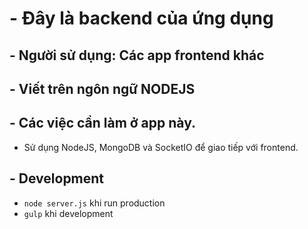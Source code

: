 # - Đây là backend của ứng dụng

## - Người sử dụng: Các app frontend khác
## - Viết trên ngôn ngữ NODEJS

## - Các việc cần làm ở app này.

- Sử dụng NodeJS, MongoDB và SocketIO để giao tiếp với frontend.


## - Development
- `node server.js` khi run production
- `gulp` khi development

